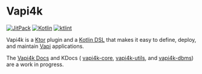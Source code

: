 # Vapi4k

[![JitPack](https://jitpack.io/v/mattbobambrose/vapi4k.svg)](https://jitpack.io/#mattbobambrose/vapi4k)
[![Kotlin](https://img.shields.io/badge/%20language-Kotlin-red.svg)](https://kotlinlang.org/)
[![ktlint](https://img.shields.io/badge/ktlint%20code--style-%E2%9D%A4-FF4081)](https://pinterest.github.io/ktlint/)

Vapi4k is a [Ktor](https://ktor.io) plugin and a [Kotlin DSL](https://kotlinlang.org/docs/type-safe-builders.html)
that makes it easy to define, deploy, and maintain [Vapi](https://vapi.ai) applications.

The [Vapi4k Docs](https://mattbobambrose.github.io/vapi4k/overview.html)
and KDocs (
[vapi4k-core](https://mattbobambrose.github.io/vapi4k/core/index.html),
[vapi4k-utils](https://mattbobambrose.github.io/vapi4k/utils/index.html), and
[vapi4k-dbms](https://mattbobambrose.github.io/vapi4k/dbms/index.html))
are a work in progress.

